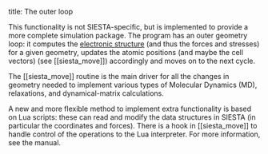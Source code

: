 title: The outer loop

This functionality is not SIESTA-specific, but is implemented to
provide a more complete simulation package. The program has an outer
geometry loop: it computes the [electronic structure](|page|/core-es.html) (and
thus the forces and stresses) for a given geometry, updates the
atomic positions (and maybe the cell vectors) (see [[siesta_move]]) accordingly and moves on
to the next cycle.

The [[siesta_move]] routine is the main driver for all the changes in geometry needed to
implement various types of Molecular Dynamics (MD), relaxations, and dynamical-matrix calculations.

A new and more flexible method to implement extra functionality is based on Lua scripts: these
can read and modify the data structures in SIESTA (in particular the coordinates and forces). There
is a hook in [[siesta_move]] to handle control of the operations to the Lua interpreter. For more
information, see the manual.